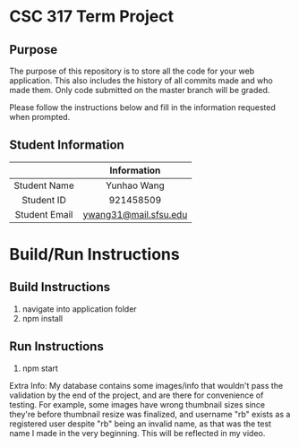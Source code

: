 # CSC 317 Term Project

## Purpose

The purpose of this repository is to store all the code for your web application. This also includes the history of all commits made and who made them. Only code submitted on the master branch will be graded.

Please follow the instructions below and fill in the information requested when prompted.

## Student Information

|               | Information   |
|:-------------:|:-------------:|
| Student Name  | Yunhao Wang   |
| Student ID    | 921458509     |
| Student Email | ywang31@mail.sfsu.edu    |



# Build/Run Instructions

## Build Instructions
1. navigate into application folder
2. npm install

## Run Instructions
1. npm start

Extra Info:
My database contains some images/info that wouldn't pass the validation by the end of the project, and are there for convenience of testing. For example, some images have wrong thumbnail sizes since they're before thumbnail resize was finalized, and username "rb" exists as a registered user despite "rb" being an invalid name, as that was the test name I made in the very beginning. This will be reflected in my video.